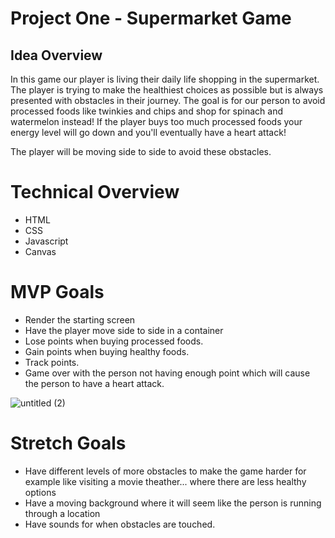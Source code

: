 # Project One - Supermarket Game

## Idea Overview

In this game our player is living their daily life shopping in the supermarket. The player is trying to make the healthiest choices as possible but is always presented with obstacles in their journey. The goal is for our person to avoid processed foods like twinkies and chips and shop for spinach and watermelon instead! If the player buys too much processed foods your energy level will go down and you'll eventually have a heart attack! 

The player will be moving side to side to avoid these obstacles. 


# Technical Overview

* HTML
* CSS
* Javascript
* Canvas

# MVP Goals

* Render the starting screen
* Have the player move side to side in a container
* Lose points when buying processed foods.
* Gain points when buying healthy foods.
* Track points.
* Game over with the person not having enough point which will cause the person to have a heart attack.

![untitled (2)](https://user-images.githubusercontent.com/34468962/138515271-0e981ee0-e23e-4b48-a402-c8381cc72d42.png)


# Stretch Goals

* Have different levels of more obstacles to make the game harder for example like visiting a movie theather... where there are less healthy options 
* Have a moving background where it will seem like the person is running through a location
* Have sounds for when obstacles are touched.

